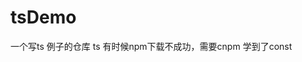 <!--
 * @Author: 胡海
 * @Date: 2019-10-09 21:28:15
 * @LastEditors: 胡海
 * @LastEditTime: 2019-10-09 21:28:15
 * @Description: 
 -->
# tsDemo
一个写ts 例子的仓库
ts 有时候npm下载不成功，需要cnpm
学到了const
